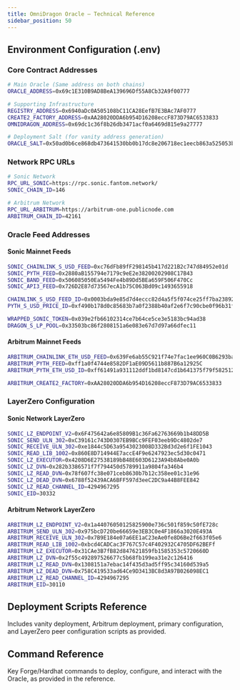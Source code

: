 ```yaml
---
title: OmniDragon Oracle — Technical Reference
sidebar_position: 50
---
```


## Environment Configuration (.env)

### Core Contract Addresses
```bash
# Main Oracle (Same address on both chains)
ORACLE_ADDRESS=0x69c1E310B9AD8BeA139696Df55A8Cb32A9f00777

# Supporting Infrastructure
REGISTRY_ADDRESS=0x6940aDc0A505108bC11CA28EefB7E3BAc7AF0777
CREATE2_FACTORY_ADDRESS=0xAA28020DDA6b954D16208eccF873D79AC6533833
OMNIDRAGON_ADDRESS=0x69dc1c36f8b26db3471acf0a6469d815e9a27777

# Deployment Salt (for vanity address generation)
ORACLE_SALT=0x50ad0b6ce868db473641530bb0b17dc8e206718ec1eecb863a525053be5de3c5
```

### Network RPC URLs
```bash
# Sonic Network
RPC_URL_SONIC=https://rpc.sonic.fantom.network/
SONIC_CHAIN_ID=146

# Arbitrum Network  
RPC_URL_ARBITRUM=https://arbitrum-one.publicnode.com
ARBITRUM_CHAIN_ID=42161
```

### Oracle Feed Addresses

#### Sonic Mainnet Feeds
```bash
SONIC_CHAINLINK_S_USD_FEED=0xc76dFb89fF298145b417d221B2c747d84952e01d
SONIC_PYTH_FEED=0x2880aB155794e7179c9eE2e38200202908C17B43
SONIC_BAND_FEED=0x506085050Ea5494Fe4b89Dd5BEa659F506F470Cc
SONIC_API3_FEED=0x726D2E87d73567ecA1b75C063Bd09c1493655918

CHAINLINK_S_USD_FEED_ID=0x0003bda9e85d7d4eccc82d4a5f5f074ce25ff7ba23892ca3abf2ea0d2250ad11
PYTH_S_USD_PRICE_ID=0xf490b178d0c85683b7a0f2388b40af2e6f7c90cbe0f96b31f315f08d0e5a2d6d

WRAPPED_SONIC_TOKEN=0x039e2fb66102314ce7b64ce5ce3e5183bc94ad38
DRAGON_S_LP_POOL=0x33503bc86f2808151a6e083e67d7d97a66dfec11
```

#### Arbitrum Mainnet Feeds
```bash
ARBITRUM_CHAINLINK_ETH_USD_FEED=0x639Fe6ab55C921f74e7fac1ee960C0B6293ba612
ARBITRUM_PYTH_FEED=0xff1a0f4744e8582DF1aE09D5611b887B6a12925C
ARBITRUM_PYTH_ETH_USD_ID=0xff61491a931112ddf1bd8147cd1b641375f79f5825126d665480874634fd0ace

ARBITRUM_CREATE2_FACTORY=0xAA28020DDA6b954D16208eccF873D79AC6533833
```

### LayerZero Configuration

#### Sonic Network LayerZero
```bash
SONIC_LZ_ENDPOINT_V2=0x6F475642a6e85809B1c36Fa62763669b1b48DD5B
SONIC_SEND_ULN_302=0xC39161c743D0307EB9BCc9FEF03eeb9Dc4802de7
SONIC_RECEIVE_ULN_302=0xe1844c5D63a9543023008D332Bd3d2e6f1FE1043
SONIC_READ_LIB_1002=0x860E8D714944E7accE4F9e6247923ec5d30c0471
SONIC_LZ_EXECUTOR=0x4208D6E27538189bB48E603D6123A94b8Abe0A0b  
SONIC_LZ_DVN=0x282b3386571f7f794450d5789911a9804fa346b4
SONIC_LZ_READ_DVN=0x78f607fc38e071ceb8630b7b12c358ee01c31e96
SONIC_LZ_DEAD_DVN=0x6788f52439ACA6BFF597d3eeC2DC9a44B8FEE842
SONIC_LZ_READ_CHANNEL_ID=4294967295
SONIC_EID=30332
```

#### Arbitrum Network LayerZero
```bash  
ARBITRUM_LZ_ENDPOINT_V2=0x1a44076050125825900e736c501f859c50fE728c
ARBITRUM_SEND_ULN_302=0x975bcD720be66659e3EB3C0e4F1866a3020E493A
ARBITRUM_RECEIVE_ULN_302=0x7B9E184e07a6EE1aC23eAe0fe8D6Be2f663f05e6
ARBITRUM_READ_LIB_1002=0xbcd4CADCac3F767C57c4F402932C4705DF62BEFf
ARBITRUM_LZ_EXECUTOR=0x31CAe3B7fB82d847621859fb1585353c5720660D
ARBITRUM_LZ_DVN=0x2f55c492897526677c5b68fb199ea31e2c126416
ARBITRUM_LZ_READ_DVN=0x1308151a7ebac14f435d3ad5ff95c34160d539a5
ARBITRUM_LZ_DEAD_DVN=0x758C419533ad64Ce9D3413BC8d3A97B026098EC1
ARBITRUM_LZ_READ_CHANNEL_ID=4294967295
ARBITRUM_EID=30110
```

## Deployment Scripts Reference

Includes vanity deployment, Arbitrum deployment, primary configuration, and LayerZero peer configuration scripts as provided.

## Command Reference

Key Forge/Hardhat commands to deploy, configure, and interact with the Oracle, as provided in the reference.


